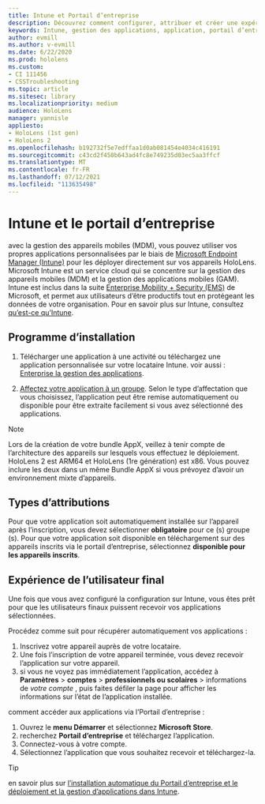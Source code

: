 ```yaml
---
title: Intune et Portail d’entreprise
description: Découvrez comment configurer, attribuer et créer une expérience utilisateur confortable avec Intune, la gestion des appareils mobiles et le portail d’entreprise.
keywords: Intune, gestion des applications, application, portail d’entreprise, portail, hololens
author: evmill
ms.author: v-evmill
ms.date: 6/22/2020
ms.prod: hololens
ms.custom:
- CI 111456
- CSSTroubleshooting
ms.topic: article
ms.sitesec: library
ms.localizationpriority: medium
audience: HoloLens
manager: yannisle
appliesto:
- HoloLens (1st gen)
- HoloLens 2
ms.openlocfilehash: b192732f5e7edffaa1d0ab081454e4034c416191
ms.sourcegitcommit: c43cd2f450b643ad4fc8e749235d03ec5aa3ffcf
ms.translationtype: MT
ms.contentlocale: fr-FR
ms.lasthandoff: 07/12/2021
ms.locfileid: "113635498"
---
```

# <a name="intune--company-portal"></a>Intune et le portail d’entreprise

avec la gestion des appareils mobiles (MDM), vous pouvez utiliser vos propres applications personnalisées par le biais de [Microsoft Endpoint Manager (Intune)](/intune/windows-holographic-for-business) pour les déployer directement sur vos appareils HoloLens. Microsoft Intune est un service cloud qui se concentre sur la gestion des appareils mobiles (MDM) et la gestion des applications mobiles (GAM). Intune est inclus dans la suite [Enterprise Mobility + Security (EMS)](https://www.microsoft.com/microsoft-365/enterprise-mobility-security) de Microsoft, et permet aux utilisateurs d’être productifs tout en protégeant les données de votre organisation. Pour en savoir plus sur Intune, consultez [qu’est-ce qu’Intune](/mem/intune/fundamentals/what-is-intune).

## <a name="setup"></a>Programme d’installation

1. Télécharger une application à une activité ou téléchargez une application personnalisée sur votre locataire Intune. voir aussi : [Enterprise la gestion des applications](/windows/client-management/mdm/enterprise-app-management).

2. [Affectez votre application à un groupe](/mem/intune/apps/apps-deploy). Selon le type d’affectation que vous choisissez, l’application peut être remise automatiquement ou disponible pour être extraite facilement si vous avez sélectionné des applications.

> [!NOTE]
> Lors de la création de votre bundle AppX, veillez à tenir compte de l’architecture des appareils sur lesquels vous effectuez le déploiement. HoloLens 2 est ARM64 et HoloLens (1re génération) est x86. Vous pouvez inclure les deux dans un même Bundle AppX si vous prévoyez d’avoir un environnement mixte d’appareils.

## <a name="assignment-types"></a>Types d’attributions

Pour que votre application soit automatiquement installée sur l’appareil après l’inscription, vous devez sélectionner **obligatoire** pour ce (s) groupe (s).
Pour que votre application soit disponible en téléchargement sur des appareils inscrits via le portail d’entreprise, sélectionnez **disponible pour les appareils inscrits**.

## <a name="end-user-experience"></a>Expérience de l’utilisateur final

Une fois que vous avez configuré la configuration sur Intune, vous êtes prêt pour que les utilisateurs finaux puissent recevoir vos applications sélectionnées.

Procédez comme suit pour récupérer automatiquement vos applications :

1. Inscrivez votre appareil auprès de votre locataire.
2. Une fois l’inscription de votre appareil terminée, vous devez recevoir l’application sur votre appareil.
3. si vous ne voyez pas immédiatement l’application, accédez à **Paramètres**  >  **comptes**  >  **professionnels ou scolaires**  >  informations de *votre compte* , puis faites défiler la page pour afficher les informations sur l’état de l’application installée.

comment accéder aux applications via l’Portail d’entreprise :

1. Ouvrez le **menu Démarrer** et sélectionnez **Microsoft Store**.
2. recherchez **Portail d’entreprise** et téléchargez l’application.
3. Connectez-vous à votre compte.
4. Sélectionnez l’application que vous souhaitez recevoir et téléchargez-la.

> [!Tip]
> en savoir plus sur [l’installation automatique du Portail d’entreprise et le](/mem/intune/apps/company-portal-app) [déploiement et la gestion d’applications dans Intune](/mem/intune/fundamentals/windows-holographic-for-business#deploy-and-manage-apps).
